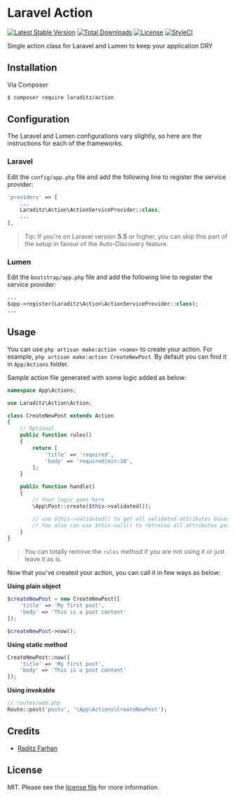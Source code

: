 # Laravel Action

[![Latest Stable Version](https://poser.pugx.org/laraditz/action/v/stable?format=flat-square)](https://packagist.org/packages/laraditz/action)
[![Total Downloads](https://img.shields.io/packagist/dt/laraditz/action?style=flat-square)](https://packagist.org/packages/laraditz/action)
[![License](https://poser.pugx.org/laraditz/action/license?format=flat-square)](https://packagist.org/packages/laraditz/action)
[![StyleCI](https://github.styleci.io/repos/7548986/shield?style=square)](https://github.com/laraditz/action)

Single action class for Laravel and Lumen to keep your application DRY

## Installation

Via Composer

```bash
$ composer require laraditz/action
```

## Configuration

The Laravel and Lumen configurations vary slightly, so here are the instructions for each of the frameworks.

### Laravel

Edit the `config/app.php` file and add the following line to register the service provider:

```php
'providers' => [
    ...
    Laraditz\Action\ActionServiceProvider::class,
    ...
],
```

> Tip: If you're on Laravel version **5.5** or higher, you can skip this part of the setup in favour of the Auto-Discovery feature.

### Lumen

Edit the `bootstrap/app.php` file and add the following line to register the service provider:

```php
...
$app->register(Laraditz\Action\ActionServiceProvider::class);
...
```

## Usage

You can use `php artisan make:action <name>` to create your action. For example, `php artisan make:action CreateNewPost`. By default you can find it in `App/Actions` folder. 

Sample action file generated with some logic added as below:
```php
namespace App\Actions;

use Laraditz\Action\Action;

class CreateNewPost extends Action
{
    // Optional
    public function rules()
    {
        return [
            'title' => 'required',
            'body' => 'required|min:10',
        ];
    }

    public function handle()
    {
        // Your logic goes here
        \App\Post::create($this->validated());

        // use $this->validated() to get all validated attributes based on rules.
        // You also can use $this->all() to retreive all attributes passed if there is no rules.
    }
}
```
> You can totally remove the `rules` method if you are not using it or just leave it as is.

Now that you've created your action, you can call it in few ways as below:

**Using plain object**
```php
$createNewPost = new CreateNewPost([
    'title' => 'My first post', 
    'body' => 'This is a post content'
]);

$createNewPost->now();
```

**Using static method**
```php
CreateNewPost::now([
    'title' => 'My first post', 
    'body' => 'This is a post content'
]);
```

**Using invokable**
```php
// routes/web.php
Route::post('posts', '\App\Actions\CreateNewPost');
```

## Credits

- [Raditz Farhan](https://github.com/raditzfarhan)

## License

MIT. Please see the [license file](LICENSE) for more information.
